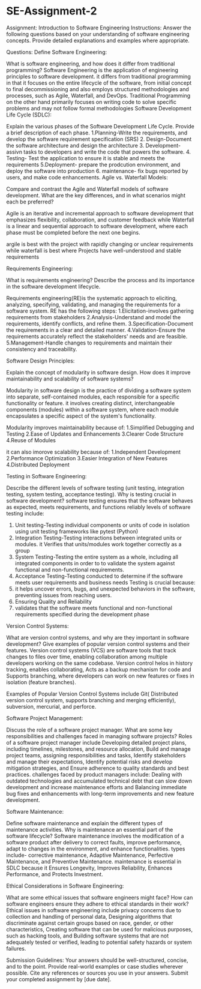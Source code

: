 # SE-Assignment-2
Assignment: Introduction to Software Engineering
Instructions:
Answer the following questions based on your understanding of software engineering concepts. Provide detailed explanations and examples where appropriate.

Questions:
Define Software Engineering:

What is software engineering, and how does it differ from traditional programming?
Software Engineering is the application of engineering principles to software development.
it differs from traditional programming in that it focuses on the entire lifecycle of the software, from initial concept to final decommissioning and also employs structured methodologies and processes, such as Agile, Waterfall, and DevOps.
Traditional Programming on the other hand primarily focuses on writing code to solve specific problems and may not follow formal methodologies
Software Development Life Cycle (SDLC):

Explain the various phases of the Software Development Life Cycle. Provide a brief description of each phase.
1.Planning-Write the requirements, and develop the software requirement specification (SRS)
2. Design-Document the software architecture and design the architecture
3. Development-assivn tasks to developers and write the code that powers the software.
4. Testing- Test the application to ensure it is stable and meets the requirements
5.Deployment- prepare the prodcution environment, and deploy the software into production
6. maintenance- fix bugs reported by users, and make code enhancements.
Agile vs. Waterfall Models:

Compare and contrast the Agile and Waterfall models of software development. What are the key differences, and in what scenarios might each be preferred?

Agile is an iterative and incremental approach to software development that emphasizes flexibility, collaboration, and customer feedback while Waterfall is a linear and sequential approach to software development, where each phase must be completed before the next one begins.

argile is best with the project with rapidly changing or unclear requirements while waterfall is best where Projects have well-understood and stable requirements

Requirements Engineering:

What is requirements engineering? Describe the process and its importance in the software development lifecycle.

Requirements engineering(RE)is the systematic approach to eliciting, analyzing, specifying, validating, and managing the requirements for a software system.
RE has the following steps:
1.Elicitation-involves gathering requirements from stakeholders
2.Analysis-Understand and model the requirements, identify conflicts, and refine them.
3.Specification-Document the requirements in a clear and detailed manner.
4.Validation-Ensure the requirements accurately reflect the stakeholders' needs and are feasible.
5.Management-Handle changes to requirements and maintain their consistency and traceability.

Software Design Principles:

Explain the concept of modularity in software design. How does it improve maintainability and scalability of software systems?

Modularity in software design is the practice of dividing a software system into separate, self-contained modules, each responsible for a specific functionality or feature. it involves creating distinct, interchangeable components (modules) within a software system, where each module encapsulates a specific aspect of the system's functionality. 

Modularity improves maintainability because of:
1.Simplified Debugging and Testing
2.Ease of Updates and Enhancements
3.Clearer Code Structure
4.Reuse of Modules

it can also imorove scalability because of:
1.Independent Development
2.Performance Optimization
3.Easier Integration of New Features
4.Distributed Deployment

Testing in Software Engineering:

Describe the different levels of software testing (unit testing, integration testing, system testing, acceptance testing). Why is testing crucial in software development?
software testing ensures that the software behaves as expected, meets requirements, and functions reliably
levels of software testing include:

1. Unit testing-Testing individual components or units of code in isolation using unit testing frameworks like pytest (Python)
2. Integration Testing-Testing interactions between integrated units or modules. it Verifies that units/modules work together correctly as a group
3. System Testing-Testing the entire system as a whole, including all integrated components in order to to validate the system against functional and non-functional requirements.
4. Acceptance Testing-Testing conducted to determine if the software meets user requirements and business needs
Testing is crucial because:
1. it helps uncover errors, bugs, and unexpected behaviors in the software, preventing issues from reaching users.
2. Ensuring Quality and Reliability
3.  validates that the software meets functional and non-functional requirements specified during the development phase

Version Control Systems:

What are version control systems, and why are they important in software development? Give examples of popular version control systems and their features.
Version control systems (VCS) are software tools that track changes to files over time, enabling collaboration among multiple developers working on the same codebase. Version control helos in history tracking, enables collaborating, Acts as a backup mechanism for code and Supports branching, where developers can work on new features or fixes in isolation (feature branches).

Examples of Popular Version Control Systems include Git( Distributed version control system, supports branching and merging efficiently), subversion, mercurial, and perforce.

Software Project Management:

Discuss the role of a software project manager. What are some key responsibilities and challenges faced in managing software projects?
Roles of a software project manager include Developing detailed project plans, including timelines, milestones, and resource allocation, Build and manage project teams, assigning responsibilities and tasks, Identify stakeholders and manage their expectations, Identify potential risks and develop mitigation strategies, and Ensure adherence to quality standards and best practices. challenges faced by product managers include:
Dealing with outdated technologies and accumulated technical debt that can slow down development and increase maintenance efforts and Balancing immediate bug fixes and enhancements with long-term improvements and new feature development.

Software Maintenance:

Define software maintenance and explain the different types of maintenance activities. Why is maintenance an essential part of the software lifecycle?
Software maintenance involves the modification of a software product after delivery to correct faults, improve performance, adapt to changes in the environment, and enhance functionalities. types include- corrective maintenance, Adaptive Maintenance, Perfective Maintenance, and Preventive Maintenance. 
maintenance is essential in SDLC because it Ensures Longevity, Improves Reliability, Enhances Performance, and Protects Investment.

Ethical Considerations in Software Engineering:

What are some ethical issues that software engineers might face? How can software engineers ensure they adhere to ethical standards in their work? Ethical issues in software engineering include privacy concerns due to collection and handling of personal data, Designing algorithms that discriminate against certain groups based on race, gender, or other characteristics, Creating software that can be used for malicious purposes, such as hacking tools, and Building software systems that are not adequately tested or verified, leading to potential safety hazards or system failures.

Submission Guidelines:
Your answers should be well-structured, concise, and to the point.
Provide real-world examples or case studies wherever possible.
Cite any references or sources you use in your answers.
Submit your completed assignment by [due date].
